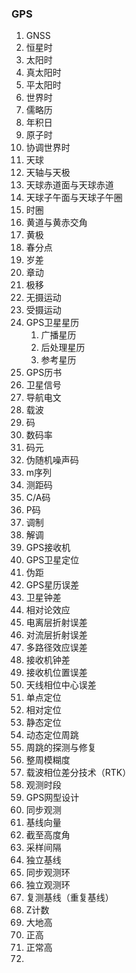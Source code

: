 ### GPS
1. GNSS
2. 恒星时
3. 太阳时
4. 真太阳时
5. 平太阳时
6. 世界时
7. 儒略历
8. 年积日
9. 原子时
10. 协调世界时
11. 天球
12. 天轴与天极
13. 天球赤道面与天球赤道
14. 天球子午面与天球子午圈
15. 时圈
16. 黄道与黄赤交角
17. 黄极
18. 春分点
19. 岁差
20. 章动
21. 极移
22. 无摄运动
23. 受摄运动
24. GPS卫星星历
	1. 广播星历
	2. 后处理星历
	3. 参考星历
25. GPS历书
26. 卫星信号
27. 导航电文
28. 载波
29. 码
30. 数码率
31. 码元
32. 伪随机噪声码
33. m序列
34. 测距码
35. C/A码
36. P码
37. 调制
38. 解调
39. GPS接收机
40. GPS卫星定位
41. 伪距
42. GPS星历误差
43. 卫星钟差
44. 相对论效应
45. 电离层折射误差
46. 对流层折射误差
47. 多路径效应误差
48. 接收机钟差
49. 接收机位置误差
50. 天线相位中心误差
51. 单点定位
52. 相对定位
53. 静态定位
54. 动态定位周跳
55. 周跳的探测与修复
56. 整周模糊度
57. 载波相位差分技术（RTK）
58. 观测时段
59. GPS网型设计
60. 同步观测
61. 基线向量
62. 截至高度角
63. 采样间隔
64. 独立基线
65. 同步观测环
66. 独立观测环
67. 复测基线（重复基线）
68. Z计数
69. 大地高
70. 正高
71. 正常高
72. 